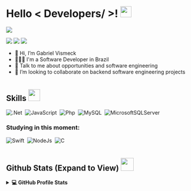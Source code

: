 #
<h1> Hello < Developers/ >! <img src = "https://raw.githubusercontent.com/MartinHeinz/MartinHeinz/master/wave.gif" width = 30px> </h1>
<p align='center'>
</p>

<p>
  <a href="https://github.com/DenverCoder1/readme-typing-svg"><img src="https://readme-typing-svg.herokuapp.com?&font=IBM+Plex+Sans&color=abcdef&size=20&lines=Welcome+to+my+GitHub+Profile!;I'm+a+Software+Developer;I'm+majoring+in+software+engineering;Be+Welcome+!+:)" /></a>
</p>

<a href="https://www.instagram.com/gabgab.e/" target="_blank"><img src="https://img.shields.io/badge/-Instagram-%23E4405F?style=for-the-badge&logo=instagram&logoColor=white"></a>
<a href = "mailto:gabrielvismeck01@gmail.com"><img src="https://img.shields.io/badge/-Gmail-%23333?style=for-the-badge&logo=gmail&logoColor=white"></a>
<a href="https://www.linkedin.com/in/gabriel-vismeck/" target="_blank"><img src="https://img.shields.io/badge/-LinkedIn-%230077B5?style=for-the-badge&logo=linkedin&logoColor=white"></a> 

- 👋 Hi, I’m Gabriel Vismeck
- 👨🏻‍💻 I'm a Software Developer in Brazil
- 💬 Talk to me about opportunities and software engineering
- 🤝 I’m looking to collaborate on backend software engineering projects

#

<h2> Skills <img src = "https://media2.giphy.com/media/QssGEmpkyEOhBCb7e1/giphy.gif?cid=ecf05e47a0n3gi1bfqntqmob8g9aid1oyj2wr3ds3mg700bl&rid=giphy.gif" width = 32px> </h2>


![.Net](https://img.shields.io/badge/.NET-512BD4.svg?style=for-the-badge&logo=dotnet&logoColor=white)&nbsp;
![JavaScript](https://img.shields.io/badge/JavaScript-F7DF1E.svg?style=for-the-badge&logo=JavaScript&logoColor=black)&nbsp;
![Php](https://img.shields.io/badge/PHP-777BB4.svg?style=for-the-badge&logo=PHP&logoColor=white)&nbsp;
![MySQL](https://img.shields.io/badge/MySQL-4479A1.svg?style=for-the-badge&logo=MySQL&logoColor=white)&nbsp;
![MicrosoftSQLServer](https://img.shields.io/badge/Microsoft%20SQL%20Server-CC2927.svg?style=for-the-badge&logo=Microsoft-SQL-Server&logoColor=white)&nbsp;

### Studying in this moment:
![Swift](https://img.shields.io/badge/Swift-F05138.svg?style=for-the-badge&logo=Swift&logoColor=white)&nbsp;
![NodeJs](https://img.shields.io/badge/Node.js-339933.svg?style=for-the-badge&logo=nodedotjs&logoColor=white)&nbsp;
![C](https://img.shields.io/badge/C-A8B9CC.svg?style=for-the-badge&logo=C&logoColor=black)&nbsp;

#

<h2> Github Stats (Expand to View) <img src = "https://i.pinimg.com/originals/65/c4/f4/65c4f452571be1261e9c623f7da488ac.gif" width = 35px></h2>
<details> 
  <summary><b>💻 GitHub Profile Stats</b></summary>
  <br>
   <a href="https://github.com/chakravarthi-v">
    <img align="center" src="https://github-readme-stats.vercel.app/api/top-langs/?username=gabriel-vismeck&hide=ASP.NET,jupyter%20notebook&theme=dark&hide_langs_below=1" height="220px"/>
  </a>
  <a href="https://github.com/chakravarthi-v">
   <img align="center" src="https://github-readme-stats.vercel.app/api?username=gabriel-vismeck&count_private=true&hide=stars&show_icons=true&theme=dark&line_height=27" alt="Chakravarthi's github stats" height="220px" />
  </a>
</details>



